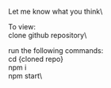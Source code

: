 Let me know what you think\

To view:\
clone github repository\

run the following commands:\
  cd {cloned repo}\
  npm i\
  npm start\
